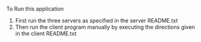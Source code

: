 To Run this application 

1. First run the three servers as specified in the server README.txt 
2. Then run the client program manually by executing the directions given in the client README.txt

